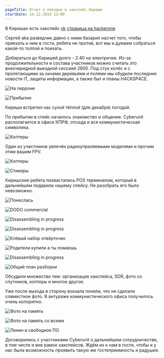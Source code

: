 ```yaml
---
pageTitle: Отчет о поездке в хакспейс Кириши
startDate: 14.12.2019 12:00
---
```


В Киришах есть хакспейс [vk](https://vk.com/cyberunit) [страница на hackerone](https://hackerone.com/cyberunit)

Сергей aka разведчик давно с ними базарил насчет того, чтобы приехать к ним в гости, ребята не против, вот мы и думаем собраться какой-то толпой и поехать.

Добираться до Киришей долго - 2:40 на электричке. Из-за продолжительности и состава участников можно считать это внеочередной выездной сессией 2600. Под стук колёс и с пролетающими за окнами деревьями и полями мы обудили последние новости IT, защиты информации, а также быт и планы H4CKSP4CE.

![На перроне](./photos/00.jpg)

![Прибытие](./photos/01.jpg)

Кириши встретил нас сухой тёплой (для декабря) погодой.

По прибытии в спейс началось знакомство и общение. Cyberunit располагается в офисе КПРФ, отсюда и вся коммунистическая символика. 

![Коптеры](./photos/02.jpg)

Один из участников увлечён радиоупраляемыми моделями и прочим этим вашим FPV.

![Коптеры](./photos/03.jpg)

![Стикеры](./photos/04.jpg)

Киришские ребята похвастались POS терминалом, который в дальнейшем подарили нашему спейсу.
Не разобрать его было невозможно.

![Понеслась](./photos/05.jpg)

![DODO commercial](./photos/06.jpg)

![Disassembling in progress](./photos/07.jpg)

![Disassembling in progress](./photos/08.jpg)

![Клёвый набор отвёрточек](./photos/09.jpg)

![Родители купили а ты ломаешь](./photos/10.jpg)

![Disassembling in progress](./photos/11.jpg)

![Общий план разборки](./photos/12.jpg)

Обсудили множество тем: организация хакспейса, SDR, фото со спутников, коптеры и многое другое.

Уже после выхода в сторону вокзала поняли, что не сделали совместное фото. В антураже коммунистического офиса получилось очень колоритно.

![Фото на память](./photos/13.jpg)

![Фото на память со всеми](./photos/14.jpg)

![Ленин и свободное ПО](./photos/15.jpg)

Договорились с участниками Cyberunit о дальнейшем сотрудничестве, в том числе и вне рамок хакспейсов. Ждём их к нам в гости, чтобы и у нас была возможность проявить такую же гостеприимность и радушие.
